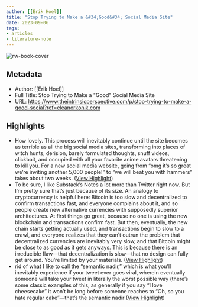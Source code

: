 ```yaml
---
author: [[Erik Hoel]]
title: "Stop Trying to Make a &#34;Good&#34; Social Media Site"
date: 2023-09-06
tags: 
- articles
- literature-note
---
```

![rw-book-cover](https://substackcdn.com/image/fetch/w_1200,h_600,c_fill,f_jpg,q_auto:good,fl_progressive:steep,g_auto/https%3A%2F%2Fsubstack-post-media.s3.amazonaws.com%2Fpublic%2Fimages%2F8c997fbc-d614-4d3a-9eee-bd12b539ac3d_1181x1299.jpeg)

## Metadata
- Author: [[Erik Hoel]]
- Full Title: Stop Trying to Make a "Good" Social Media Site
- URL: https://www.theintrinsicperspective.com/p/stop-trying-to-make-a-good-social?ref=eleanorkonik.com

## Highlights
- How lovely. This process will inevitably continue until the site becomes as terrible as all the big social media sites, transforming into places of witch hunts, derision, barely formulated thoughts, snuff videos, clickbait, and occupied with all your favorite anime avatars threatening to kill you. For a new social media website, going from “omg it’s so great we’re inviting another 5,000 people!” to “we will beat you with hammers” takes about two weeks. ([View Highlight](https://read.readwise.io/read/01h9nz10q8ghek32key3fg3mj7))
- To be sure, I like Substack’s Notes a lot more than Twitter right now. But I’m pretty sure that’s just because of its size. An analogy to cryptocurrency is helpful here: Bitcoin is too slow and decentralized to confirm transactions fast, and everyone complains about it, and so people create new alternative currencies with supposedly superior architectures. At first things go great, because no one is using the new blockchain and transactions confirm fast. But then, eventually, the new chain starts getting actually used, and transactions begin to slow to a crawl, and everyone realizes that they can’t outrun the problem that decentralized currencies are inevitably very slow, and that Bitcoin might be close to as good as it gets anyways. This is because there is an irreducible flaw—that decentralization is slow—that no design can fully get around. You’re limited by your materials. ([View Highlight](https://read.readwise.io/read/01h9nz2wnnct76cyw61ma3wba1))
- rid of what I like to call the “semantic nadir,” which is what you’ll inevitably experience if your tweet ever goes viral, wherein eventually someone will take your tweet in literally the worst possible way (there’s some classic examples of this, as generally if you say “I love cheesecake” it won’t be long before someone reaches to “Oh, so you hate regular cake”—that’s the semantic nadir ([View Highlight](https://read.readwise.io/read/01h9nz3n9hwnq0t6dqk054qeb6))
